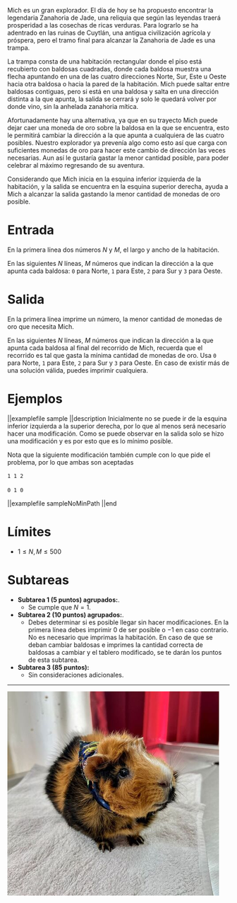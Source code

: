 Mich es un gran explorador. El día de hoy se ha propuesto encontrar la legendaria Zanahoria de Jade, una reliquia que según las leyendas traerá prosperidad a las cosechas de ricas verduras. Para lograrlo se ha adentrado en las ruinas de Cuytlán, una antigua civilización agrícola y próspera, pero el tramo final para alcanzar la Zanahoria de Jade es una trampa.

La trampa consta de una habitación rectangular donde el piso está recubierto con baldosas cuadradas, donde cada baldosa muestra una flecha apuntando en una de las cuatro direcciones Norte, Sur, Este u Oeste hacia otra baldosa o hacia la pared de la habitación. Mich puede saltar entre baldosas contiguas, pero si está en una baldosa y salta en una dirección distinta a la que apunta, la salida se cerrará y solo le quedará volver por donde vino, sin la anhelada zanahoria mítica.

Afortunadamente hay una alternativa, ya que en su trayecto Mich puede dejar caer una moneda de oro sobre la baldosa en la que se encuentra, esto le permitirá cambiar la dirección a la que apunta a cualquiera de las cuatro posibles. Nuestro explorador ya prevenía algo como esto así que carga con suficientes monedas de oro para hacer este cambio de dirección las veces necesarias. Aun así le gustaría gastar la menor cantidad posible, para poder celebrar al máximo regresando de su aventura.

Considerando que Mich inicia en la esquina inferior izquierda de la habitación, y la salida se encuentra en la esquina superior derecha, ayuda a Mich a alcanzar la salida gastando la menor cantidad de monedas de oro posible.

# Entrada

En la primera línea dos números $N$ y $M$, el largo y ancho de la habitación.

En las siguientes $N$ líneas, $M$ números que indican la dirección a la que apunta cada baldosa: `0` para Norte, `1` para Este, `2` para Sur y `3` para Oeste.

# Salida

En la primera línea imprime un número, la menor cantidad de monedas de oro que necesita Mich.

En las siguientes $N$ líneas, $M$ números que indican la dirección a la que apunta cada baldosa al final del recorrido de Mich, recuerda que el recorrido es tal que gasta la mínima cantidad de monedas de oro. Usa `0` para Norte, `1` para Este, `2` para Sur y `3` para Oeste. En caso de existir más de una solución válida, puedes imprimir cualquiera.

# Ejemplos

||examplefile
sample
||description
Inicialmente no se puede ir de la esquina inferior izquierda a la superior derecha, por lo que al menos será necesario hacer una modificación. Como se puede observar en la salida solo se hizo una modificación y es por esto que es lo mínimo posible.

Nota que la siguiente modificación también cumple con lo que pide el problema, por lo que ambas son aceptadas

```
1 1 2

0 1 0
```

||examplefile
sampleNoMinPath
||end

# Límites

- $1 \leq N, M \leq 500$

# Subtareas

- **Subtarea 1 (5 puntos) agrupados:**.
  - Se cumple que $N = 1$.
- **Subtarea 2 (10 puntos) agrupados:**.
  - Debes determinar si es posible llegar sin hacer modificaciones. En la primera línea debes imprimir $0$ de ser posible o $-1$ en caso contrario. No es necesario que imprimas la habitación. En caso de que se deban cambiar baldosas e imprimes la cantidad correcta de baldosas a cambiar y el tablero modificado, se te darán los puntos de esta subtarea.
- **Subtarea 3 (85 puntos):**
  - Sin consideraciones adicionales.

---

![](explorador.jpeg 'Mich explorador.')
